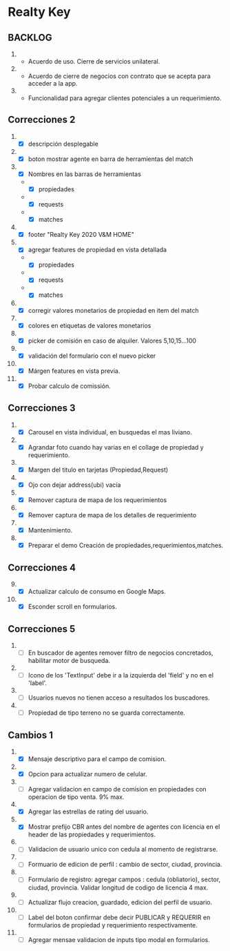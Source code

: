 # Realty Key

## BACKLOG
1. - Acuerdo de uso. Cierre de servicios unilateral.
2. - Acuerdo de cierre de negocios con contrato que se acepta para acceder a la app.
3. - Funcionalidad para agregar clientes potenciales a un requerimiento.

## Correcciones 2

1. - [x] descripción desplegable

2. - [X] boton mostrar agente en barra de herramientas del match

3. - [x] Nombres en las barras de herramientas
    - - [x]  propiedades
    - - [x]  requests
    - - [x]  matches
4. - [x] footer "Realty Key 2020 V&M HOME"

5. - [x] agregar features de propiedad en vista detallada
    - - [x]  propiedades
    - - [x]  requests
    - - [x]  matches
6. - [x] corregir valores monetarios de propiedad en item del match

7. - [x] colores en etiquetas de valores monetarios

8. - [x] picker de comisión en caso de alquiler. Valores 5,10,15...100

9. - [x] validación del formulario con el nuevo picker

10. - [x] Márgen features en vista previa.

11. - [x] Probar calculo de comissión.

## Correcciones 3

1. - [x] Carousel en vista individual, en busquedas el mas liviano.
2. - [x] Agrandar foto cuando hay varias en el collage de propiedad y requerimiento.

3. - [x] Margen del titulo en tarjetas (Propiedad,Request)

4. - [x] Ojo con dejar address(ubi) vacía 
5. - [x] Remover captura de mapa de los requerimientos
6. - [x] Remover captura de mapa de los detalles de requerimiento
7. - [x] Mantenimiento.
8. - [x] Preparar el demo Creación de propiedades,requerimientos,matches.

## Correcciones 4

9. - [x] Actualizar calculo de consumo en Google Maps.
10. - [x] Esconder scroll en formularios.

## Correcciones 5

1. - [ ] En buscador de agentes remover filtro de negocios concretados, habilitar motor de busqueda.
2. - [ ] Icono de los 'TextInput' debe ir a la izquierda del 'field' y no en el 'label'.
3. - [ ] Usuarios nuevos no tienen acceso a resultados los buscadores.
4. - [ ] Propiedad de tipo terreno no se guarda correctamente.

## Cambios 1

1. - [x] Mensaje descriptivo para el campo de comision.
2. - [x] Opcion para actualizar numero de celular.
3. - [ ] Agregar validacion en campo de comision en propiedades con operacion de tipo venta. 9% max.
4. - [x] Agregar las estrellas de rating del usuario.
5. - [x] Mostrar prefijo CBR antes del nombre de agentes con licencia en el header de las propiedades y requerimientos.
6. - [ ] Validacion de usuario unico con cedula al momento de registrarse.
7. - [ ] Formuario de edicion de perfil : cambio de sector, ciudad, provincia.
8. - [ ] Formulario de registro: agregar campos : cedula (obliatorio), sector, ciudad, provincia. Validar longitud de codigo de licencia 4 max.
9. - [ ] Actualizar flujo creacion, guardado, edicion del perfil de usuario.
10. - [ ] Label del boton confirmar debe decir PUBLICAR y REQUERIR en formularios de propiedad y requerimiento respectivamente.
11. - [ ] Agregar mensae validacion de inputs tipo modal en formularios.
